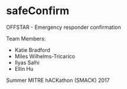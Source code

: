 # safeConfirm
OFFSTAR - Emergency responder confirmation

Team Members:
* Katie Bradford     
* Miles Wilhelms-Tricarico    
* Ilyas Salhi     
* Ellin Hu    

Summer MITRE hACKathon (SMACK) 2017